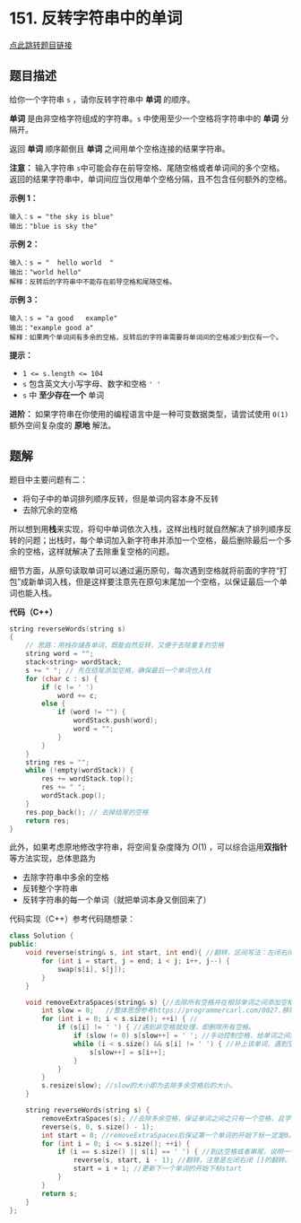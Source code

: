 # 151. 反转字符串中的单词

[点此跳转题目链接](https://leetcode.cn/problems/reverse-words-in-a-string/description/)

## 题目描述

给你一个字符串 `s` ，请你反转字符串中 **单词** 的顺序。

**单词** 是由非空格字符组成的字符串。`s` 中使用至少一个空格将字符串中的 **单词** 分隔开。

返回 **单词** 顺序颠倒且 **单词** 之间用单个空格连接的结果字符串。

**注意：** 输入字符串 `s`中可能会存在前导空格、尾随空格或者单词间的多个空格。返回的结果字符串中，单词间应当仅用单个空格分隔，且不包含任何额外的空格。

 

**示例 1：**

```
输入：s = "the sky is blue"
输出："blue is sky the"
```

**示例 2：**

```
输入：s = "  hello world  "
输出："world hello"
解释：反转后的字符串中不能存在前导空格和尾随空格。
```

**示例 3：**

```
输入：s = "a good   example"
输出："example good a"
解释：如果两个单词间有多余的空格，反转后的字符串需要将单词间的空格减少到仅有一个。
```

 

**提示：**

- `1 <= s.length <= 104`
- `s` 包含英文大小写字母、数字和空格 `' '`
- `s` 中 **至少存在一个** 单词

 

**进阶：** 如果字符串在你使用的编程语言中是一种可变数据类型，请尝试使用 `O(1)` 额外空间复杂度的 **原地** 解法。



## 题解

题目中主要问题有二：

- 将句子中的单词排列顺序反转，但是单词内容本身不反转
- 去除冗余的空格

所以想到用**栈**来实现，将句中单词依次入栈，这样出栈时就自然解决了排列顺序反转的问题；出栈时，每个单词加入新字符串并添加一个空格，最后删除最后一个多余的空格，这样就解决了去除重复空格的问题。

细节方面，从原句读取单词可以通过遍历原句，每次遇到空格就将前面的字符“打包”成新单词入栈，但是这样要注意先在原句末尾加一个空格，以保证最后一个单词也能入栈。

**代码（C++）**

```cpp
string reverseWords(string s)
{
    // 思路：用栈存储各单词，既能自然反转，又便于去除重复的空格
    string word = "";
    stack<string> wordStack;
    s += " "; // 先在结尾添加空格，确保最后一个单词也入栈
    for (char c : s) {
        if (c != ' ')
            word += c;
        else {
            if (word != "") {
                wordStack.push(word);
                word = "";
            }
        }
    }
    string res = "";
    while (!empty(wordStack)) {
        res += wordStack.top();
        res += " ";
        wordStack.pop();
    }
    res.pop_back(); // 去掉结尾的空格
    return res;
}
```

此外，如果考虑原地修改字符串，将空间复杂度降为 $O(1)$ ，可以综合运用**双指针**等方法实现，总体思路为

- 去除字符串中多余的空格
- 反转整个字符串
- 反转字符串的每一个单词（就把单词本身又倒回来了）

代码实现（C++）参考代码随想录：

```cpp
class Solution {
public:
    void reverse(string& s, int start, int end){ //翻转，区间写法：左闭右闭 []
        for (int i = start, j = end; i < j; i++, j--) {
            swap(s[i], s[j]);
        }
    }

    void removeExtraSpaces(string& s) {//去除所有空格并在相邻单词之间添加空格, 快慢指针。
        int slow = 0;   //整体思想参考https://programmercarl.com/0027.移除元素.html
        for (int i = 0; i < s.size(); ++i) { //
            if (s[i] != ' ') { //遇到非空格就处理，即删除所有空格。
                if (slow != 0) s[slow++] = ' '; //手动控制空格，给单词之间添加空格。slow != 0说明不是第一个单词，需要在单词前添加空格。
                while (i < s.size() && s[i] != ' ') { //补上该单词，遇到空格说明单词结束。
                    s[slow++] = s[i++];
                }
            }
        }
        s.resize(slow); //slow的大小即为去除多余空格后的大小。
    }

    string reverseWords(string s) {
        removeExtraSpaces(s); //去除多余空格，保证单词之间之只有一个空格，且字符串首尾没空格。
        reverse(s, 0, s.size() - 1);
        int start = 0; //removeExtraSpaces后保证第一个单词的开始下标一定是0。
        for (int i = 0; i <= s.size(); ++i) {
            if (i == s.size() || s[i] == ' ') { //到达空格或者串尾，说明一个单词结束。进行翻转。
                reverse(s, start, i - 1); //翻转，注意是左闭右闭 []的翻转。
                start = i + 1; //更新下一个单词的开始下标start
            }
        }
        return s;
    }
};

```

